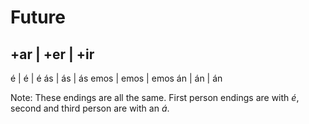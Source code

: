 Future
======

 +ar |  +er |  +ir
------------------
   é |    é |    é
  ás |   ás |   ás
emos | emos | emos
  án |   án |   án

Note: These endings are all the same. First person endings are with _é_, second and third person are with an _á_.
